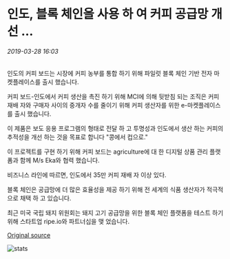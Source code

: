 # 인도, 블록 체인을 사용 하 여 커피 공급망 개선 ...

###### 2019-03-28 16:03

인도의 커피 보드는 시장에 커피 농부를 통합 하기 위해 파일럿 블록 체인 기반 전자 마켓플레이스를 출시 했습니다.

커피 보드-인도에서 커피 생산을 촉진 하기 위해 MCI에 의해 뒷받침 되는 조직은 커피 재배 자와 구매자 사이의 중개자 수를 줄이기 위해 커피 생산자를 위한 e-마켓플레이스를 출시 했습니다.

이 제품은 보도 응용 프로그램의 형태로 전달 하 고 투명성과 인도에서 생산 하는 커피의 추적성을 개선 하는 것을 목표로 합니다 "콩에서 컵으로."

이 프로젝트를 구현 하기 위해 커피 보드는 аgriculture에 대 한 디지털 상품 관리 플랫폼과 함께 M/s Eka와 협력 했습니다.

비즈니스 라인에 따르면, 인도에서 35만 커피 재배 자 이상 있다.

블록 체인은 공급망에 더 많은 효율성을 제공 하기 위해 전 세계의 식품 생산자가 적극적으로 채택 하 고 있습니다.

최근 미국 국립 돼지 위원회는 돼지 고기 공급망을 위한 블록 체인 플랫폼을 테스트 하기 위해 스타트업 ripe.io와 파트너십을 맺 었습니다.

[Original source](https://cointelegraph.com/news/india-to-use-blockchain-to-improve-coffee-supply-chain)

![stats](https://c.statcounter.com/11760860/0/a89fa40b/1/ "stats")